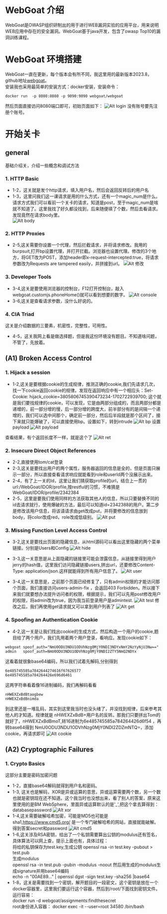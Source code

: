 #  WebGoat 介绍
WebGoat是OWASP组织研制出的用于进行WEB漏洞实验的应用平台，用来说明WEB应用中存在的安全漏洞。WebGoat基于java开发，包含了owasp Top10的漏洞训练课程。

# WebGoat 环境搭建
WebGoat一直在更新，每个版本会有所不同，我这里用的最新版本2023.8，github地址<a href="https://github.com/WebGoat/WebGoat">webgoat</a>。  
安装我也采用最简单的安装方式：docker安装，安装命令：
```
docker run  -p 8080:8080 -p 9090:9090 webgoat/webgoat
```
然后页面直接访问8080端口即可，初始页面如下： 
 ![Alt login](img/01.png)
没有账号要先注册个账号。

# 开始关卡

## general
基础介绍关，介绍一些概念和调试方法
### 1. HTTP Basic
+ 1-2，这关就是发个http请求，填入用户名，然后会返回反转后的用户名
+ 1-3，这里问我们这一课请求是用的什么方式，还有一个magic_num是什么。请求方式我们可以看前一个关卡的请求，知道是post，至于magic_num是啥就不知道了。这里我找了好久都没找到，后来随便填了个数，然后去看请求。发现竟然在请求body里。  
![Alt body](img/02.png)

### 2. HTTP Proxies
+ 2-5,这关需要你设置一个代理，然后拦截请求，并将请求修改。我用的burpsuit,打开bp设置代理，并打开拦截。浏览器也设置代理。修改的3个地方，将GET改为POST，添加header即x-request-intercepted:true，将请求参数改为Requests are tampered easily，并拼接到url。
![Alt 修改](img/03.png)

### 3. Developer Tools
+ 3-4,这关是要使用浏览器的控制台，F12打开控制台，敲入webgoat.customjs.phoneHome()就可以看到想要的数字。
![Alt console](img/04.png)
+ 3-6,这关是查看请求参数，没什么好说的。

### 4. CIA Triad
这关是介绍数据的三要素，机密性，完整性，可用性。
+ 4-5，这关我网上看是做选择题，但是我这份环境没有题目。不知道啥问题，不管了，先放着。

## (A1) Broken Access Control

### 1. Hijack a session
+ 1-2,这关是要根据cookie的生成规律，推测正确的cookie,我们先请求几次，找一下cookie返回cookie的规律。发现在返回响应中有一个相应头：Set-Cookie: hijack_cookie=3805806745390473234-1702722939700; 这个就是我们要找规律的cookie，可以发现，它是由两部分组成的，而且两部分都是递增的，前一部分增的慢，后一部分增的跨度大，前半部分有的是间隔一个递增的，我们可以选中间那个，确定前一部分，然后后半段就是那个区间了，接下来就只能爆破了，可以直接使用bp。设置如下，转到intrude
![Alt bp](img/05.png)
设置payload
![Alt payload](img/06.png)

查看结果，有个返回长度不一样，就是这个了
![Alt ret](img/07.png)

### 2. Insecure Direct Object References

+ 2-2,直接使用tom/cat登录
+ 2-3,这关是要找出用户的两个属性，服务器返回的信息是全的，但是页面只展示一部分，所以直接查看请求响应就能看到role和userId两个没展示出来。
+ 2-4，有了上一关的Id，这里让我们猜获取profile的url，结合上一贯的url:/WebGoat/IDOR/profile,按restful的习惯，不难猜是WebGoat/IDOR/profile/2342384
+ 2-5，这里是要我们使用同样的方法获取其他人的信息，所以只要替换不同的id去请求就行，使用爆破的方法，最后可以知道id=2342388的用户。第二步是修改该用户信息，将该请请求由get改成put，并将要修改的信息放到body，将color改成red，role改成低级别。
![Alt put](img/08.png)

### 3. Missing Function Level Access Control
+ 3-2,这关是要找出页面的隐藏信息，从html源码可以看出这里隐藏的两个菜单链接。分别是Users和Config
![Alt hide](img/09.png)
+ 3-3,这一关意思是从上面隐藏的链接里可能会泄露信息，从链接里得到用户jerry的hash值，这里我们访问隐藏链接users,拼出url，还要修改Content-Type: application/json.这样就能得到所有用户信息了。
![Alt user](img/10.png)

+ 3-4,这一关意思是，之前那个页面已经修复了，只有admin权限的才能访问那个页面，我们直接访问users-admin-fix ，会返回403 Forbidden。所以接下来我们就要想办法提升访问者的权限，根据提示，我们可以先用post修改用户的权限，将admin改为true，因为我当前登录用户是admintest.
![Alt test](img/11.png)
修改之后，我们再使用get请求就又可以拿到用户列表了
![Alt get](img/12.png)

### 4. Spoofing an Authentication Cookie
+ 4-2,这一关是让我们找出cookie的生成方式，然后构造一个用户的cookie,题目给了两个用户，我们先用着两个用户登录，看响应。发现cookie如下：
```
webgoat spoof_auth="NmU0ODU3NDU1ODVhNzg0MjY0NDI3NDYxNmY2NzYyNjU3Nw=="
admin   spoof_auth=NmU0ODU3NDU1ODVhNzg0MjY0NDI2ZTY5NmQ2NDYx
```
这看着就很象base64编码，所以我们试着先解码,分别得到
```
6e485745585a7842644274616f67626577
6e485745585a784264426e696d6461
```
这两字符串看着像16进制编码，我们再解码看看
```
nHWEXZxBdBtaogbew
nHWEXZxBdBnimda
```
到这里还是一堆乱码，其实到这里我当时也没头绪了，并没找到规律，后来参考其他人的才知道。规律就是 nHWEXZxBdB+用户名的反转。那我们只要拼出Tom的就好了，nHWEXZxBdBmoT,转16进制为6e485745585a784264426d6f54 ，再转base64得到 NmU0ODU3NDU1ODVhNzg0MjY0NDI2ZDZmNTQ=，添加cookie，再请求即可
![Alt cookie](img/13.png)

## (A2) Cryptographic Failures
### 1. Crypto Basics
这部分主要是密码加密问题
+ 1-2，直接base64解码就得到用户名和密码。
+ 1-3, 这关也是解码，XOR是异或运算的意思，异或运算需要两个数，另一个数也就是密钥现在还不知道。这个我当时也没想出来，看了别人的答案，原来这里使用的是BM WebSphere，里面异或运算默认的是'_',把这个拿去算得到：databasepassword
![Alt xor](img/14.png)
+ 1-4,这关需要破解哈希加密，可能是MD5也可能是sha1,https://www.cmd5.org/ 是一个专门破解哈希的网站，直接就能破解。得到答案secret和password
![Alt cmd5](img/15.png)
+ 1-6,这关涉及RSA密钥，给出了一个私钥需要算出公钥的modulus还有签名，具体算法可以网上查，提示上面也有，具体过程：  
将给的私钥保存为test.key,生成公钥
openssl rsa -in test.key -pubout > test.pub    
生成modulus  
openssl rsa -in test.pub -pubin -modulus -noout
然后用生成的modulus生成signature并用base64编码    
 echo -n "00AE89..." | openssl dgst -sign test.key -sha256 |base64  
+ 1-8，这关是需要找到一个密钥，解开题目的一段密文，这个密钥是放在一个docker容器里，这里我们要运行这个容器，然后到/root/下面找到密钥文件。  
运行容易：  
docker run -d webgoat/assignments:findthesecret  
root身份进入容器：
 docker exec -it --user=root 34580 /bin/bash
 